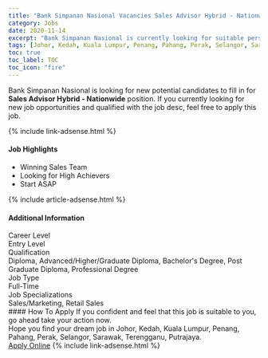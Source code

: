 ```yaml
---
title: "Bank Simpanan Nasional Vacancies Sales Advisor Hybrid - Nationwide" 
category: Jobs 
date: 2020-11-14 
excerpt: "Bank Simpanan Nasional is currently looking for suitable person to fill in the Sales Advisor Hybrid - Nationwide which positioned at Johor, Kedah, Kuala Lumpur, Penang, Pahang, Perak, Selangor, Sarawak, Terengganu, Putrajaya" 
tags: [Johor, Kedah, Kuala Lumpur, Penang, Pahang, Perak, Selangor, Sarawak, Terengganu, Putrajaya] 
toc: true 
toc_label: TOC 
toc_icon: "fire" 
--- 
```


<p>Bank Simpanan Nasional is looking for new potential candidates to fill in for <b>Sales Advisor Hybrid - Nationwide</b> position. If you currently looking for new job opportunities and qualified with the job desc, feel free to apply this job.
</p>{% include link-adsense.html %} 
<div><div><div><h4>Job Highlights</h4></div></div><div><ul><li><div><div><div><div></div></div></div><div><span>Winning Sales Team</span></div></div></li><li><div><div><div><div></div></div></div><div><span>Looking for High Achievers</span></div></div></li><li><div><div><div><div></div></div></div><div><span>Start ASAP</span></div></div></li></ul></div></div> 
{% include article-adsense.html %} 
<div><div><div><h4>Additional Information</h4></div></div><div><div><div><div><div><div><div><div><span>Career Level</span></div></div><div><span>Entry Level</span></div></div></div></div><div><div><div><div><div><span>Qualification</span></div></div><div><span>Diploma, Advanced/Higher/Graduate Diploma, Bachelor's Degree, Post Graduate Diploma, Professional Degree</span></div></div></div></div><div><div><div><div><div><span>Job Type</span></div></div><div><span>Full-Time</span></div></div></div></div><div><div><div><div><div><span>Job Specializations</span></div></div><div><span>Sales/Marketing, Retail Sales</span></div></div></div></div></div></div></div></div> 
#### How To Apply 
If you confident and feel that this job is suitable to you, go ahead take your action now. <br/> 
Hope you find your dream job in Johor, Kedah, Kuala Lumpur, Penang, Pahang, Perak, Selangor, Sarawak, Terengganu, Putrajaya. <br/> 
<a href="https://www.jobstreet.com.my/en/job/sales-advisor-hybrid-nationwide-4423934?jobId=jobstreet-my-job-4423934&sectionRank=21&token=0~9905ab9e-829d-449f-b78a-cd5b31f688f6&fr=SRP%20View%20In%20New%20Ta" class="btn btn--info" target="_blank" rel="nofollow noopenner">Apply Online</a> 
{% include link-adsense.html %} 